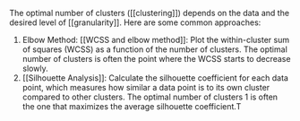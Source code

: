 The optimal number of clusters ([[clustering]]) depends on the data and the desired level of [[granularity]]. Here are some common approaches:

1. Elbow Method: [[WCSS and elbow method]]: Plot the within-cluster sum of squares (WCSS) as a function of the number of clusters. The optimal number of clusters is often the point where the WCSS starts to decrease slowly.
2. [[Silhouette Analysis]]: Calculate the silhouette coefficient for each data point, which measures how similar a data point is to its own cluster compared to other clusters. The optimal number of clusters 1 is often the one that maximizes the average silhouette coefficient.T